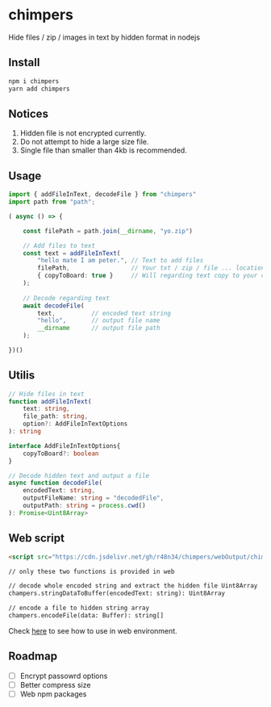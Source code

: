 # chimpers  
Hide files / zip / images in text by hidden format in nodejs

## Install 
```bash
npm i chimpers
yarn add chimpers
```

## Notices
1. Hidden file is not encrypted currently. 
2. Do not attempt to hide a large size file.
3. Single file than smaller than 4kb is recommended.

## Usage
```ts
import { addFileInText, decodeFile } from "chimpers"
import path from "path";

( async () => {

    const filePath = path.join(__dirname, "yo.zip")

    // Add files to text
    const text = addFileInText(
        "hello mate I am peter.", // Text to add files
        filePath,                 // Your txt / zip / file ... locations
        { copyToBoard: true }     // Will regarding text copy to your clipboard
    );
    
    // Decode regarding text
    await decodeFile(
        text,          // encoded text string
        "hello",       // output file name
        __dirname      // output file path
    );

})()
```

## Utilis
```ts
// Hide files in text
function addFileInText(
    text: string,                 
    file_path: string,
    option?: AddFileInTextOptions
): string 

interface AddFileInTextOptions{
    copyToBoard?: boolean
}
```

```ts
// Decode hidden text and output a file
async function decodeFile(
    encodedText: string, 
    outputFileName: string = "decodedFile", 
    outputPath: string = process.cwd()
): Promise<Uint8Array> 
```

## Web script
```html
<script src="https://cdn.jsdelivr.net/gh/r48n34/chimpers/webOutput/chimpers.min.js"></script>

// only these two functions is provided in web

// decode whole encoded string and extract the hidden file Uint8Array
champers.stringDataToBuffer(encodedText: string): Uint8Array

// encode a file to hidden string array
champers.encodeFile(data: Buffer): string[]
```

Check [here](https://github.com/r48n34/chimpers/blob/main/web/index.html) to see how to use in web environment.

## Roadmap
- [ ] Encrypt passowrd options
- [ ] Better compress size
- [ ] Web npm packages